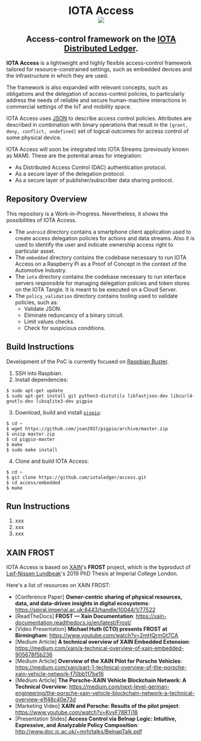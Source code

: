 <h1 align="center">
  <br>IOTA Access<br>
  <img src="https://github.com/iotaledger/access/raw/master/access.png">
</h1>
<h2 align="center">
Access-control framework on the <a href="https://www.iota.org/" target="_blank">IOTA Distributed Ledger</a>.
</h2>

**IOTA Access** is a lightweight and highly flexible access-control framework tailored for resource-constrained settings, such as embedded devices and the infrastructure in which they are used.

The framework is also expanded with relevant concepts, such as obligations and the delegation of access-control policies, to particularly address the needs of reliable and secure human-machine interactions in commercial settings of the IoT and mobility space.

IOTA Access uses [JSON](https://www.json.org/json-en.html) to describe access control policies. Attributes are described in combination with binary operations that result in the `[grant, deny, conflict, undefined]` set of logical outcomes for access control of some physical device.

IOTA Access will soon be integrated into IOTA Streams (previously known as MAM). These are the potential areas for integration:

* As Distributed Access Control (DAC) authentication protocol.
* As a secure layer of the delegation protocol.
* As a secure layer of publisher/subscriber data sharing protocol.

## Repository Overview
This repository is a Work-in-Progress. Nevertheless, it shows the possibilities of IOTA Access.

* The `android` directory contains a smartphone client application used to create access delegation policies for actions and data streams. Also it is used to identify the user and indicate ownership access right to particular asset.
* The `embedded` directory contains the codebase necessary to run IOTA Access on a Raspberry Pi as a Proof of Concept in the context of the Automotive Industry.
* The `iota` directory contains the codebase necessary to run interface servers responsible for managing delegation policies and token stores on the IOTA Tangle. It is meant to be executed on a Cloud Server.
* The `policy_validation` directory contains tooling used to validate policies, such as:
  - Validate JSON.
  - Eliminate reduncancy of a binary circuit.
  - Limit values checks.
  - Check for suspicious conditions.

## Build Instructions
Development of the PoC is currently focused on [Raspbian Buster](https://www.raspberrypi.org/blog/buster-the-new-version-of-raspbian/).

1. SSH into Raspbian.
2. Install dependencies:
```
$ sudo apt-get update
$ sudo apt-get install git python3-distutils libfastjson-dev libcurl4-gnutls-dev libsqlite3-dev pigpio
```

3. Download, build and install [`pigpio`](http://abyz.me.uk/rpi/pigpio/):
```
$ cd ~
$ wget https://github.com/joan2937/pigpio/archive/master.zip
$ unzip master.zip
$ cd pigpio-master
$ make
$ sudo make install
```

4. Clone and build IOTA Access:
```
$ cd ~
$ git clone https://github.com/iotaledger/access.git
$ cd access/embedded
$ make

```

## Run Instructions
1. xxx
2. xxx
3. xxx

## XAIN FROST
IOTA Access is based on [XAIN](https://www.xain.io/)'s **FROST** project, which is the byproduct of [Leif-Nissen Lundbeak](https://www.researchgate.net/profile/Leif_Nissen_Lundbaek)'s 2019 PhD Thesis at Imperial College London.

Here's a list of resources on XAIN FROST:

* [Conference Paper] **Owner-centric sharing of physical resources, data, and data-driven insights in digital ecosystems**: https://spiral.imperial.ac.uk:8443/handle/10044/1/77522
* [ReadTheDocs] **FROST — Xain Documentation**: https://xain-documentation.readthedocs.io/en/latest/Frost/
* [Video Presentation] **Michael Huth (CTO) presents FROST at Birmingham**: https://www.youtube.com/watch?v=2mHQrmGt7CA
* [Medium Article] **A technical overview of XAIN Embedded Extension**: https://medium.com/xain/a-technical-overview-of-xain-embedded-905678f5b236
* [Medium Article] **Overview of the XAIN Pilot for Porsche Vehicles**: https://medium.com/xain/part-1-technical-overview-of-the-porsche-xain-vehicle-network-f70bb117be16
* [Medium Article] **The Porsche-XAIN Vehicle Blockchain Network: A Technical Overview**: https://medium.com/next-level-german-engineering/the-porsche-xain-vehicle-blockchain-network-a-technical-overview-e1f48c40e73d
* [Marketing Video] **XAIN and Porsche: Results of the pilot project**: https://www.youtube.com/watch?v=KvyF78RTj18
* [Presentation Slides] **Access Control via Belnap Logic: Intuitive, Expressive, and Analyzable Policy Composition**: http://www.doc.ic.ac.uk/~mrh/talks/BelnapTalk.pdf
